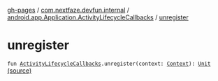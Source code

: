 [gh-pages](../../index.md) / [com.nextfaze.devfun.internal](../index.md) / [android.app.Application.ActivityLifecycleCallbacks](index.md) / [unregister](./unregister.md)

# unregister

`fun `[`ActivityLifecycleCallbacks`](https://developer.android.com/reference/android/app/Application/ActivityLifecycleCallbacks.html)`.unregister(context: `[`Context`](https://developer.android.com/reference/android/content/Context.html)`): `[`Unit`](https://kotlinlang.org/api/latest/jvm/stdlib/kotlin/-unit/index.html) [(source)](https://github.com/NextFaze/dev-fun/tree/master/devfun-internal/src/main/java/com/nextfaze/devfun/internal/ActivityCallbacks.kt#L44)